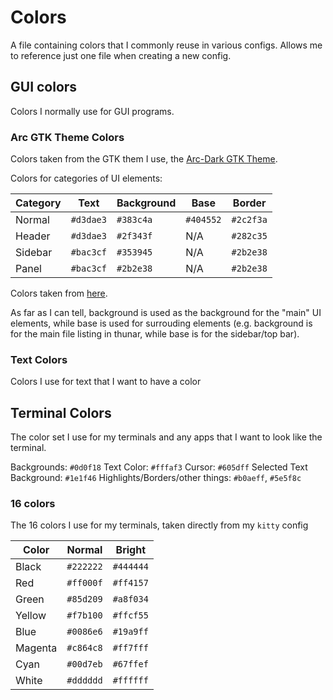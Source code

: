 # Colors

A file containing colors that I commonly reuse in various configs. Allows me to reference just one file when creating a new config.

## GUI colors

Colors I normally use for GUI programs.

### Arc GTK Theme Colors

Colors taken from the GTK them I use, the [Arc-Dark GTK Theme](https://github.com/jnsh/arc-theme).

Colors for categories of UI elements:

| Category          | Text    | Background| Base    | Border  |
|-------------------|---------|-----------|---------|---------|
| Normal            |`#d3dae3`| `#383c4a` |`#404552`|`#2c2f3a`|
| Header            |`#d3dae3`| `#2f343f` | N/A     |`#282c35`|
| Sidebar           |`#bac3cf`| `#353945` | N/A     |`#2b2e38`|
| Panel             |`#bac3cf`| `#2b2e38` | N/A     |`#2b2e38`|


Colors taken from [here](https://github.com/jnsh/arc-theme/blob/master/common/gtk-3.0/sass/_colors.scss).

As far as I can tell, background is used as the background for the "main" UI elements, while base is used for surrouding elements (e.g. background is for the main file listing in thunar, while base is for the sidebar/top bar).

### Text Colors

Colors I use for text that I want to have a color

## Terminal Colors

The color set I use for my terminals and any apps that I want to look like the terminal.

Backgrounds: `#0d0f18`
Text Color: `#fffaf3`
Cursor: `#605dff`
Selected Text Background: `#1e1f46`
Highlights/Borders/other things: `#b0aeff`, `#5e5f8c`


### 16 colors

The 16 colors I use for my terminals, taken directly from my `kitty` config

| Color    | Normal  | Bright  |
|----------|---------|---------|
|Black     |`#222222`|`#444444`|
|Red       |`#ff000f`|`#ff4157`|
|Green     |`#85d209`|`#a8f034`|
|Yellow    |`#f7b100`|`#ffcf55`|
|Blue      |`#0086e6`|`#19a9ff`|
|Magenta   |`#c864c8`|`#ff7fff`|
|Cyan      |`#00d7eb`|`#67ffef`|
|White     |`#dddddd`|`#ffffff`|
